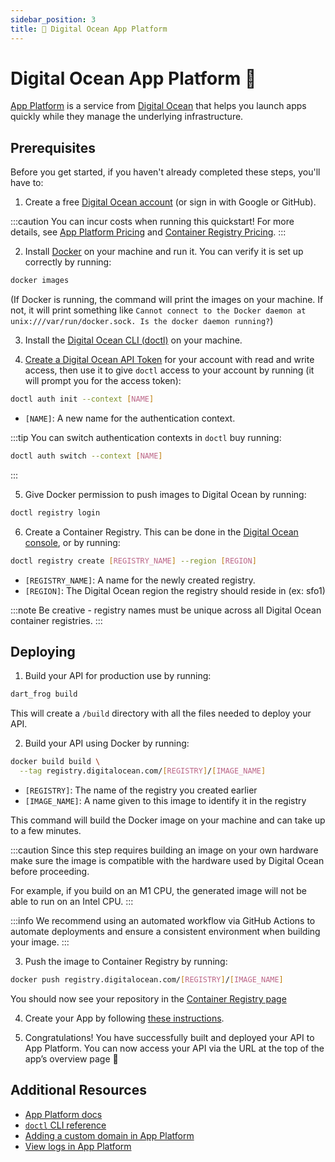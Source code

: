 ```yaml
---
sidebar_position: 3
title: 🌊 Digital Ocean App Platform
---
```


# Digital Ocean App Platform 🌊

[App Platform](https://www.digitalocean.com/products/app-platform) is a service from [Digital Ocean](https://www.digitalocean.com) that helps you launch apps quickly while they manage the underlying infrastructure.

## Prerequisites

Before you get started, if you haven't already completed these steps, you'll have to:

1. Create a free [Digital Ocean account](https://cloud.digitalocean.com/registrations/new) (or sign in with Google or GitHub).

:::caution
You can incur costs when running this quickstart! For more details, see [App Platform Pricing](https://www.digitalocean.com/pricing/app-platform) and [Container Registry Pricing](https://www.digitalocean.com/pricing/container-registry).
:::

2. Install [Docker](https://docs.docker.com/get-docker/) on your machine and run it. You can verify it is set up correctly by running:

```bash
docker images
```

(If Docker is running, the command will print the images on your machine. If not, it will print something like `Cannot connect to the Docker daemon at unix:///var/run/docker.sock. Is the docker daemon running?`)

3. Install the [Digital Ocean CLI (doctl)](https://docs.digitalocean.com/reference/doctl/how-to/install) on your machine.

4. [Create a Digital Ocean API Token](https://docs.digitalocean.com/reference/api/create-personal-access-token) for your account with read and write access, then use it to give `doctl` access to your account by running (it will prompt you for the access token):

```bash
doctl auth init --context [NAME]
```

- `[NAME]`: A new name for the authentication context.

:::tip
You can switch authentication contexts in `doctl` buy running:

```bash
doctl auth switch --context [NAME]
```

:::

5. Give Docker permission to push images to Digital Ocean by running:

```bash
doctl registry login
```

6. Create a Container Registry. This can be done in the [Digital Ocean console](https://docs.digitalocean.com/products/container-registry/quickstart/#create-a-registry), or by running:

```bash
doctl registry create [REGISTRY_NAME] --region [REGION]
```

- `[REGISTRY_NAME]`: A name for the newly created registry.
- `[REGION]`: The Digital Ocean region the registry should reside in (ex: sfo1)

:::note
Be creative - registry names must be unique across all Digital Ocean container registries.
:::

## Deploying

1. Build your API for production use by running:

```bash
dart_frog build
```

This will create a `/build` directory with all the files needed to deploy your API.

2. Build your API using Docker by running:

```bash
docker build build \
  --tag registry.digitalocean.com/[REGISTRY]/[IMAGE_NAME]
```

- `[REGISTRY]`: The name of the registry you created earlier
- `[IMAGE_NAME]`: A name given to this image to identify it in the registry

This command will build the Docker image on your machine and can take up to a few minutes.

:::caution
Since this step requires building an image on your own hardware make sure the image is compatible with the hardware used by Digital Ocean before proceeding.

For example, if you build on an M1 CPU, the generated image will not be able to run on an Intel CPU.
:::

:::info
We recommend using an automated workflow via GitHub Actions to automate deployments and ensure a consistent environment when building your image.
:::

3. Push the image to Container Registry by running:

```bash
docker push registry.digitalocean.com/[REGISTRY]/[IMAGE_NAME]
```

You should now see your repository in the [Container Registry page](https://cloud.digitalocean.com/registry)

4. Create your App by following [these instructions](https://docs.digitalocean.com/products/app-platform/how-to/deploy-from-container-images/#deploy-resource-using-a-container-image-as-the-source).

5. Congratulations! You have successfully built and deployed your API to App Platform. You can now access your API via the URL at the top of the app’s overview page 🎉

## Additional Resources

- [App Platform docs](https://docs.digitalocean.com/products/app-platform)
- [`doctl` CLI reference](https://docs.digitalocean.com/reference/doctl)
- [Adding a custom domain in App Platform](https://docs.digitalocean.com/products/app-platform/how-to/manage-domains)
- [View logs in App Platform](https://docs.digitalocean.com/products/app-platform/how-to/view-logs)

